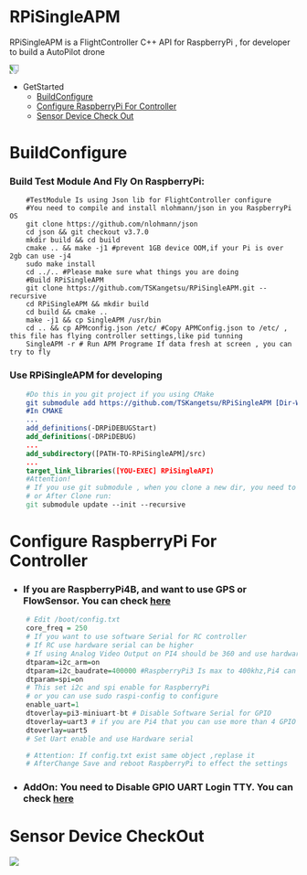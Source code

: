 
# RPiSingleAPM

RPiSingleAPM is a FlightController C++ API for RaspberryPi , for developer to build a AutoPilot drone

<img src="https://github.com/TSKangetsu/RPiSingleAPM/blob/NDTask_Ver/Document/Header.jpg" style="transform:rotate(90deg);">

- GetStarted
  - [BuildConfigure](#BuildConfigure)
  - [Configure RaspberryPi For Controller](#Configure-RaspberryPi-For-Controller)
  - [Sensor Device Check Out](#Sonsor-Device-CheckOut)


# BuildConfigure 
### Build Test Module And Fly On RaspberryPi:
```SHELL
    #TestModule Is using Json lib for FlightController configure
    #You need to compile and install nlohmann/json in you RaspberryPi OS
    git clone https://github.com/nlohmann/json
    cd json && git checkout v3.7.0
    mkdir build && cd build
    cmake .. && make -j1 #prevent 1GB device OOM,if your Pi is over 2gb can use -j4
    sudo make install
    cd ../.. #Please make sure what things you are doing
    #Build RPiSingleAPM
    git clone https://github.com/TSKangetsu/RPiSingleAPM.git --recursive
    cd RPiSingleAPM && mkdir build
    cd build && cmake ..
    make -j1 && cp SingleAPM /usr/bin
    cd .. && cp APMconfig.json /etc/ #Copy APMConfig.json to /etc/ , this file has flying controller settings,like pid tunning
    SingleAPM -r # Run APM Programe If data fresh at screen , you can try to fly
```
### Use RPiSingleAPM for developing
```CMAKE
    #Do this in you git project if you using CMake
    git submodule add https://github.com/TSKangetsu/RPiSingleAPM [Dir-Where-you-want]
    #In CMAKE
    ...
    add_definitions(-DRPiDEBUGStart)
    add_definitions(-DRPiDEBUG)
    ...
    add_subdirectory([PATH-TO-RPiSingleAPM]/src)
    ...
    target_link_libraries([YOU-EXEC] RPiSingleAPI)
    #Attention!
    # If you use git submodule , when you clone a new dir, you need to add --recursive
    # or After Clone run:
    git submodule update --init --recursive
```

# Configure RaspberryPi For Controller
  - ### If you are RaspberryPi4B, and want to use GPS or FlowSensor. You can check <a href="https://raspberrypi.stackexchange.com/questions/104464/where-are-the-uarts-on-the-raspberry-pi-4">here</a>
```R
    # Edit /boot/config.txt
    core_freq = 250 
    # If you want to use software Serial for RC controller
    # If RC use hardware serial can be higher
    # If using Analog Video Output on PI4 should be 360 and use hardware serial
    dtparam=i2c_arm=on
    dtparam=i2c_baudrate=400000 #RaspberryPi3 Is max to 400khz,Pi4 can Up to 1MHZ
    dtparam=spi=on
    # This set i2c and spi enable for RaspberryPi 
    # or you can use sudo raspi-config to configure
    enable_uart=1
    dtoverlay=pi3-miniuart-bt # Disable Software Serial for GPIO
    dtoverlay=uart3 # if you are Pi4 that you can use more than 4 GPIO Uart
    dtoverlay=uart5 
    # Set Uart enable and use Hardware serial

    # Attention: If config.txt exist same object ,replase it
    # AfterChange Save and reboot RaspberryPi to effect the settings
```
  - ### AddOn: You need to Disable GPIO UART Login TTY. You can check <a href="https://www.raspberrypi.org/documentation/configuration/uart.md#:~:text=Disable%20Linux%20serial%20console&text=This%20can%20be%20done%20by,Select%20option%20P6%20%2D%20Serial%20Port.">here</a>

# Sensor Device CheckOut
<img src="https://github.com/TSKangetsu/RPiSingleAPM/blob/NDTask_Ver/Document/DebugInfo.jpg">
